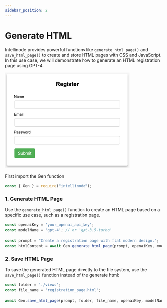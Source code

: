 ```yaml
---
sidebar_position: 2
---
```


# Generate HTML

Intellinode provides powerful functions like `generate_html_page()` and `save_html_page()` to create and store HTML pages with CSS and JavaScript. In this use case, we will demonstrate how to generate an HTML registration page using GPT-4.

<img src="https://raw.githubusercontent.com/Barqawiz/IntelliNode/main/images/model_output/register-page.png" width="400em"/>

First import the Gen function

```javascript
const { Gen } = require("intellinode");
```

### 1. Generate HTML Page

Use the `generate_html_page()` function to create an HTML page based on a specific use case, such as a registration page.

```javascript
const openaiKey = 'your_openai_api_key';
const modelName = 'gpt-4'; // or 'gpt-3.5-turbo'

const prompt = "Create a registration page with flat modern design.";
const htmlContent = await Gen.generate_html_page(prompt, openaiKey, modelName);

```

### 2. Save HTML Page

To save the generated HTML page directly to the file system, use the `save_html_page()` function instead of the generate html:

```javascript
const folder = './views';
const file_name = 'registration_page.html';

await Gen.save_html_page(prompt, folder, file_name, openaiKey, modelName);
```
